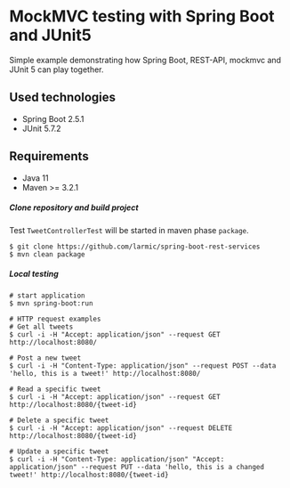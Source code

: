# MockMVC testing with Spring Boot and JUnit5

Simple example demonstrating how Spring Boot, REST-API, mockmvc and JUnit 5 can play together.

## Used technologies

* Spring Boot 2.5.1
* JUnit 5.7.2

## Requirements

* Java 11
* Maven >= 3.2.1 

##### Clone repository and build project

Test ```TweetControllerTest``` will be started in maven phase ```package```.

```ssh
$ git clone https://github.com/larmic/spring-boot-rest-services
$ mvn clean package
```

##### Local testing

```ssh
# start application
$ mvn spring-boot:run

# HTTP request examples
# Get all tweets
$ curl -i -H "Accept: application/json" --request GET http://localhost:8080/

# Post a new tweet
$ curl -i -H "Content-Type: application/json" --request POST --data 'hello, this is a tweet!' http://localhost:8080/

# Read a specific tweet     
$ curl -i -H "Accept: application/json" --request GET http://localhost:8080/{tweet-id}      
 
# Delete a specific tweet
$ curl -i -H "Accept: application/json" --request DELETE http://localhost:8080/{tweet-id}

# Update a specific tweet    
$ curl -i -H "Content-Type: application/json" "Accept: application/json" --request PUT --data 'hello, this is a changed tweet!' http://localhost:8080/{tweet-id}        
```
